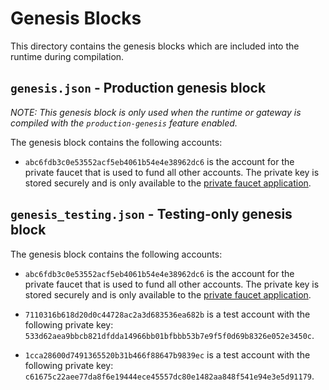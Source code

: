 # Genesis Blocks

This directory contains the genesis blocks which are included into the runtime
during compilation.

## `genesis.json` - Production genesis block

*NOTE: This genesis block is only used when the runtime or gateway is compiled
with the `production-genesis` feature enabled.*

The genesis block contains the following accounts:

* `abc6fdb3c0e53552acf5eb4061b54e4e38962dc6` is the account for the private faucet
  that is used to fund all other accounts. The private key is stored securely and
  is only available to the [private faucet application](https://github.com/oasislabs/private-faucet).

## `genesis_testing.json` - Testing-only genesis block

The genesis block contains the following accounts:

* `abc6fdb3c0e53552acf5eb4061b54e4e38962dc6` is the account for the private faucet
  that is used to fund all other accounts. The private key is stored securely and
  is only available to the [private faucet application](https://github.com/oasislabs/private-faucet).

* `7110316b618d20d0c44728ac2a3d683536ea682b` is a test account with the following
  private key: `533d62aea9bbcb821dfdda14966bb01bfbbb53b7e9f5f0d69b8326e052e3450c`.

* `1cca28600d7491365520b31b466f88647b9839ec` is a test account with the following
  private key: `c61675c22aee77da8f6e19444ece45557dc80e1482aa848f541e94e3e5d91179`.

